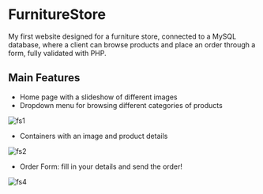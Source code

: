 # FurnitureStore
My first website designed for a furniture store, connected to a MySQL database, where a client can browse products and place an order through a form, fully validated with PHP.  


## Main Features

- Home page with a slideshow of different images
- Dropdown menu for browsing different categories of products


![fs1](https://user-images.githubusercontent.com/127431550/233733201-72f70e33-6ebd-4709-a772-75c10fc40b4e.png)


- Containers with an image and product details


![fs2](https://user-images.githubusercontent.com/127431550/233732883-0b1e9467-8286-452a-9090-de49d6549a75.png)


- Order Form: fill in your details and send the order!


![fs4](https://user-images.githubusercontent.com/127431550/233732726-2581841f-4ee9-4395-be20-9428ab8c42c2.png)
